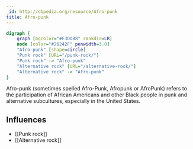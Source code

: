 ```yaml
---
_id: http://dbpedia.org/resource/Afro-punk
title: Afro-punk
---
```


```dot
digraph {
	graph [bgcolor="#F3DDB8" rankdir=LR]
	node [color="#26242F" penwidth=3.0]
	"Afro-punk" [shape=circle]
	"Punk rock" [URL="/punk-rock/"]
	"Punk rock" -> "Afro-punk"
	"Alternative rock" [URL="/alternative-rock/"]
	"Alternative rock" -> "Afro-punk"
}
```

Afro-punk (sometimes spelled Afro-Punk, Afropunk or AfroPunk) refers to the participation of African Americans and other Black people in punk and alternative subcultures, especially in the United States.

## Influences

- [[Punk rock]]
- [[Alternative rock]]
